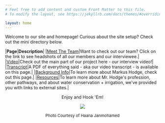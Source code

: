 ```yaml
---
# Feel free to add content and custom Front Matter to this file.
# To modify the layout, see https://jekyllrb.com/docs/themes/#overriding-theme-defaults

layout: home
---
```


Welcome to our site and homepage! Curious about the site setup? Check out the mini directory below.

|**Page**|**Description**|
|[Meet The Team](/biowebsite/team/)|Want to check out our team? Click on the link to see headshots of all our members and our interviewee.|
|[Video](/biowebsite/video/)|Check out the main part of our project here - our interview video!|
|[Transcript](/biowebsite/transcript/)|A PDF of everything said - aka our video transcript - is available on this page.|
|[Background Info](/biowebsite/background/)|To learn more about Markus Hodge, check out this page.|
|[Resources](/biowebsite/resources/)|To learn more about Mr. Hodge's profession, other pathways, and about water conservation + irrigation, we've provided you with links to external sites.|

<center>Enjoy and Hook 'Em!</center>

<p align="center">
  <img src="/biowebsite/assets/UT.JPG">
</p>

<!--<img src = "/biowebsite/assets/UT.jpg" id = "UT Tower" style = "display: block; margin: 0 auto;">-->

<center><font size = "2">Photo Courtesy of Haana Janmohamed </font></center>